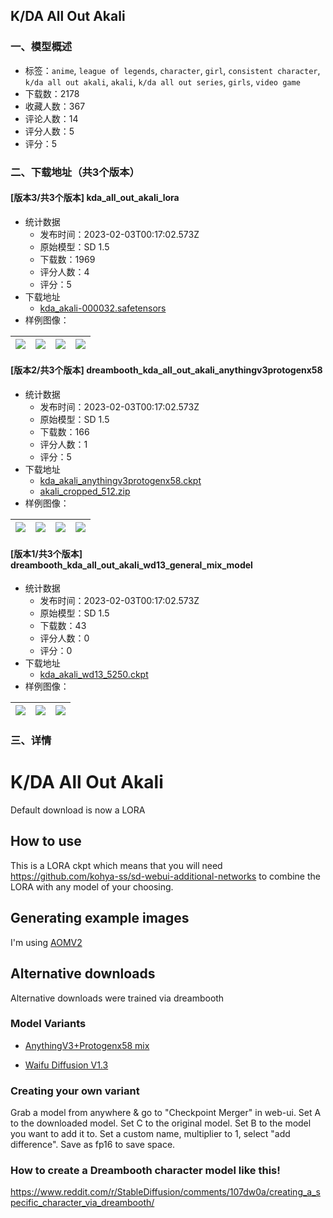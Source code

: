 ## K/DA All Out Akali
### 一、模型概述

- 标签：`anime`, `league of legends`, `character`, `girl`, `consistent character`, `k/da all out akali`, `akali`, `k/da all out series`, `girls`, `video game`
- 下载数：2178
- 收藏人数：367
- 评论人数：14
- 评分人数：5
- 评分：5

### 二、下载地址（共3个版本）

#### [版本3/共3个版本] kda_all_out_akali_lora

- 统计数据
  - 发布时间：2023-02-03T00:17:02.573Z
  - 原始模型：SD 1.5
  - 下载数：1969
  - 评分人数：4
  - 评分：5
- 下载地址
  - [kda_akali-000032.safetensors](https://civitai.com/api/download/models/5425)
- 样例图像：

| <img src="https://image.civitai.com/xG1nkqKTMzGDvpLrqFT7WA/b81b84d5-a0b9-4659-7a66-fd6f06bf2300/width=450/43817.jpeg" /> | <img src="https://image.civitai.com/xG1nkqKTMzGDvpLrqFT7WA/7b4535e3-a470-4cad-f76e-0ee59a9cc400/width=450/42797.jpeg" /> | <img src="https://image.civitai.com/xG1nkqKTMzGDvpLrqFT7WA/0b3eca98-b775-4b4e-e82c-2dc03a00a600/width=450/42796.jpeg" /> | <img src="https://image.civitai.com/xG1nkqKTMzGDvpLrqFT7WA/cc49c62d-e906-4f20-9a8f-811ddf6eb900/width=450/42795.jpeg" /> |
| ---- | ---- | ---- | ---- |

#### [版本2/共3个版本] dreambooth_kda_all_out_akali_anythingv3protogenx58

- 统计数据
  - 发布时间：2023-02-03T00:17:02.573Z
  - 原始模型：SD 1.5
  - 下载数：166
  - 评分人数：1
  - 评分：5
- 下载地址
  - [kda_akali_anythingv3protogenx58.ckpt](https://civitai.com/api/download/models/4389)
  - [akali_cropped_512.zip](https://civitai.com/api/download/models/4389?type=Training%20Data)
- 样例图像：

| <img src="https://image.civitai.com/xG1nkqKTMzGDvpLrqFT7WA/0afe1279-1439-4111-2133-c87b42ed8a00/width=450/29576.jpeg" /> | <img src="https://image.civitai.com/xG1nkqKTMzGDvpLrqFT7WA/66a50c26-95c7-4cae-9293-fb0e4bb1e100/width=450/29578.jpeg" /> | <img src="https://image.civitai.com/xG1nkqKTMzGDvpLrqFT7WA/2df1472d-0a0e-4f45-9dd1-113a1adb1600/width=450/29577.jpeg" /> | <img src="https://image.civitai.com/xG1nkqKTMzGDvpLrqFT7WA/324ed40a-fcd8-4a39-f64b-fb21eca6ca00/width=450/29935.jpeg" /> |
| ---- | ---- | ---- | ---- |

#### [版本1/共3个版本] dreambooth_kda_all_out_akali_wd13_general_mix_model

- 统计数据
  - 发布时间：2023-02-03T00:17:02.573Z
  - 原始模型：SD 1.5
  - 下载数：43
  - 评分人数：0
  - 评分：0
- 下载地址
  - [kda_akali_wd13_5250.ckpt](https://civitai.com/api/download/models/4522)
- 样例图像：

| <img src="https://image.civitai.com/xG1nkqKTMzGDvpLrqFT7WA/17a50e16-4a2f-456e-7e35-facaeb8aa900/width=450/30868.jpeg" /> | <img src="https://image.civitai.com/xG1nkqKTMzGDvpLrqFT7WA/f1026745-b450-4346-db8f-6983bb06ae00/width=450/30867.jpeg" /> | <img src="https://image.civitai.com/xG1nkqKTMzGDvpLrqFT7WA/64aec1e7-009f-4072-1e82-50ab39e11700/width=450/30866.jpeg" /> |
| ---- | ---- | ---- |


### 三、详情
<h1>K/DA All Out Akali</h1><p>Default download is now a LORA</p><h2>How to use</h2><p>This is a LORA ckpt which means that you will need <a target="_blank" rel="ugc" href="https://github.com/kohya-ss/sd-webui-additional-networks">https://github.com/kohya-ss/sd-webui-additional-networks</a> to combine the LORA with any model of your choosing.</p><h2>Generating example images</h2><p>I'm using <a target="_blank" rel="ugc" href="https://civitai.com/models/4437/abyssorangemix2-sfw">AOMV2</a></p><h2>Alternative downloads</h2><p>Alternative downloads were trained via dreambooth</p><h3>Model Variants</h3><ul><li><p><a rel="ugc" href="https://huggingface.co/sdaasdsdfasda/lolmodels/blob/main/anythingv3protogenx58_16bit.ckpt">AnythingV3+Protogenx58 mix</a></p></li><li><p><a rel="ugc" href="https://civitai.com/models/44/waifu-diffusion">Waifu Diffusion V1.3</a></p></li></ul><h3>Creating your own variant</h3><p>Grab a model from anywhere &amp; go to "Checkpoint Merger" in web-ui. Set A to the downloaded model. Set C to the original model. Set B to the model you want to add it to. Set a custom name, multiplier to 1, select "add difference". Save as fp16 to save space.</p><h3>How to create a Dreambooth character model like this!</h3><p><a target="_blank" rel="ugc" href="https://www.reddit.com/r/StableDiffusion/comments/107dw0a/creating_a_specific_character_via_dreambooth/">https://www.reddit.com/r/StableDiffusion/comments/107dw0a/creating_a_specific_character_via_dreambooth/</a></p>